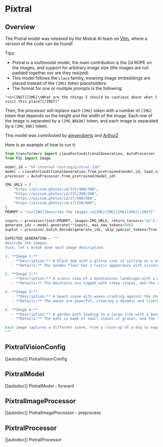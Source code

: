 <!--Copyright 2024 The HuggingFace Team. All rights reserved.

Licensed under the Apache License, Version 2.0 (the "License"); you may not use this file except in compliance with
the License. You may obtain a copy of the License at

http://www.apache.org/licenses/LICENSE-2.0

Unless required by applicable law or agreed to in writing, software distributed under the License is distributed on
an "AS IS" BASIS, WITHOUT WARRANTIES OR CONDITIONS OF ANY KIND, either express or implied. See the License for the
specific language governing permissions and limitations under the License.

⚠️ Note that this file is in Markdown but contain specific syntax for our doc-builder (similar to MDX) that may not be
rendered properly in your Markdown viewer.

-->

# Pixtral

## Overview

The Pixtral model was released by the Mistral AI team on [Vllm](https://github.com/vllm-project/vllm/pull/8377), where a version of the code can be found!


Tips:

- Pixtral is a multimodal model, the main contribution is the 2d ROPE on the images, and support for arbitrary image size (the images are not padded together nor are they resized)
- This model follows the `Llava` familiy, meaning image embeddings are placed instead of the `[IMG]` token placeholders. 
- The format for one or mulitple prompts is the following:
```
"<s>[INST][IMG]\nWhat are the things I should be cautious about when I visit this place?[/INST]"
```
Then, the processor will replace each `[IMG]` token with  a number of `[IMG]` token that depends on the height and the width of the image. Each *row* of the image is separated by a `[IMG_BREAK]` token, and each image is separated by a  `[IMG_END]` token.

This model was contributed by [amyeroberts](https://huggingface.co/amyeroberts) and [ArthurZ](https://huggingface.co/ArthurZ)

Here is an example of how to run it:

```python 
from transformers import LlavaForConditionalGeneration, AutoProcessor
from PIL import Image

model_id = "hf-internal-testing/pixtral-12b"
model = LlavaForConditionalGeneration.from_pretrained(model_id, load_in_4bit=True)
processor = AutoProcessor.from_pretrained(model_id)

IMG_URLS = [
    "https://picsum.photos/id/237/400/300",
    "https://picsum.photos/id/231/200/300",
    "https://picsum.photos/id/27/500/500",
    "https://picsum.photos/id/17/150/600",
]
PROMPT = "<s>[INST]Describe the images.\n[IMG][IMG][IMG][IMG][/INST]"

inputs = processor(text=PROMPT, images=IMG_URLS, return_tensors="pt").to("cuda")
generate_ids = model.generate(**inputs, max_new_tokens=500)
ouptut = processor.batch_decode(generate_ids, skip_special_tokens=True, clean_up_tokenization_spaces=False)[0]

EXPECTED_GENERATION = """
Describe the images.
Sure, let's break down each image description:

1. **Image 1:**
   - **Description:** A black dog with a glossy coat is sitting on a wooden floor. The dog has a focused expression and is looking directly at the camera.
   - **Details:** The wooden floor has a rustic appearance with visible wood grain patterns. The dog's eyes are a striking color, possibly brown or amber, which contrasts with its black fur.

2. **Image 2:**
   - **Description:** A scenic view of a mountainous landscape with a winding road cutting through it. The road is surrounded by lush green vegetation and leads to a distant valley.
   - **Details:** The mountains are rugged with steep slopes, and the sky is clear, indicating good weather. The winding road adds a sense of depth and perspective to the image.

3. **Image 3:**
   - **Description:** A beach scene with waves crashing against the shore. There are several people in the water and on the beach, enjoying the waves and the sunset.
   - **Details:** The waves are powerful, creating a dynamic and lively atmosphere. The sky is painted with hues of orange and pink from the setting sun, adding a warm glow to the scene.

4. **Image 4:**
   - **Description:** A garden path leading to a large tree with a bench underneath it. The path is bordered by well-maintained grass and flowers.
   - **Details:** The path is made of small stones or gravel, and the tree provides a shaded area with the bench invitingly placed beneath it. The surrounding area is lush and green, suggesting a well-kept garden.

Each image captures a different scene, from a close-up of a dog to expansive natural landscapes, showcasing various elements of nature and human interaction with it.
"""

```
## PixtralVisionConfig

[[autodoc]] PixtralVisionConfig

## PixtralModel

[[autodoc]] PixtralModel
    - forward

## PixtralImageProcessor

[[autodoc]] PixtralImageProcessor
    - preprocess

## PixtralProcessor

[[autodoc]] PixtralProcessor
